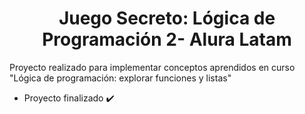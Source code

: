 <h1 align="center"> Juego Secreto: Lógica de Programación 2- Alura Latam </h1>
Proyecto realizado para implementar conceptos aprendidos en curso "Lógica de programación: explorar funciones y listas"

* Proyecto finalizado :heavy_check_mark:

